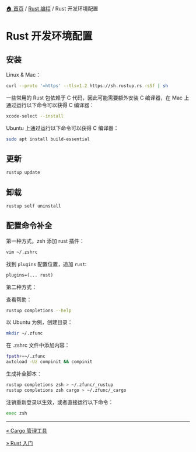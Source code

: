 [🏠 首页](../_index.md) / [Rust 编程](_index.md) / Rust 开发环境配置

# Rust 开发环境配置

## 安装

Linux & Mac：

```bash
curl --proto '=https' --tlsv1.2 https://sh.rustup.rs -sSf | sh
```

一些常用的 Rust 包依赖于 C 代码，因此可能需要额外安装 C 编译器，在 Mac 上通过运行以下命令可以获得 C 编译器：

```bash
xcode-select --install
```

Ubuntu 上通过运行以下命令可以获得 C 编译器：

```bash
sudo apt install build-essential
```

## 更新

```bash
rustup update
```

## 卸载

```bash
rustup self uninstall
```

## 配置命令补全

第一种方式，zsh 添加 rust 插件：

```bash
vim ~/.zshrc
```

找到 `plugins` 配置位置，追加 `rust`:

```txt
plugins=(... rust)
```

第二种方式：

查看帮助：

```bash
rustup completions --help
```

以 Ubuntu 为例，创建目录：

```bash
mkdir ~/.zfunc
```

在 .zshrc 文件中添加内容：

```bash
fpath+=~/.zfunc
autoload -Uz compinit && compinit
```

生成补全脚本：

```bash
rustup completions zsh > ~/.zfunc/_rustup
rustup completions zsh cargo > ~/.zfunc/_cargo
```

注销重新登录以生效，或者直接运行以下命令：

```bash
exec zsh
```

---
[« Cargo 管理工具](cargo.md)

[» Rust 入门](getting-started.md)
